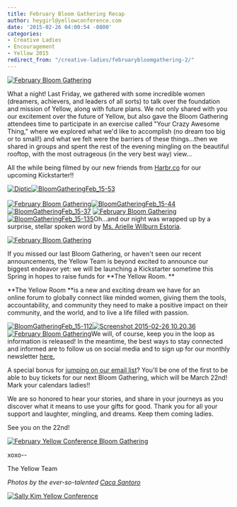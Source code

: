 ```yaml
---
title: February Bloom Gathering Recap
author: heygirl@yellowconference.com
date: '2015-02-26 04:00:54 -0800'
categories:
- Creative Ladies
- Encouragement
- Yellow 2015
redirect_from: "/creative-ladies/februarybloomgathering-2/"
---
```


[![February Bloom Gathering](https://yellow-blog-images.imgix.net/2015/02/BloomGatheringFeb_15-1.jpg)](https://yellow-blog-images.imgix.net/2015/02/BloomGatheringFeb_15-1.jpg)

What a night! Last Friday, we gathered with some incredible women (dreamers, achievers, and leaders of all sorts) to talk over the foundation and mission of Yellow, along with future plans. We not only shared with you our excitement over the future of Yellow, but also gave the Bloom Gathering attendees time to participate in an exercise called "Your Crazy Awesome Thing," where we explored what we'd like to accomplish (no dream too big or to small!) and what we felt were the barriers of these things...then we shared in groups and spent the rest of the evening mingling on the beautiful rooftop, with the most outrageous (in the very best way) view...

All the while being filmed by our new friends from [Harbr.co](http://harbr.co/) for our upcoming Kickstarter!!

[![Diptic](https://yellow-blog-images.imgix.net/2015/02/Diptic.jpg)](https://yellow-blog-images.imgix.net/2015/02/Diptic.jpg)[![BloomGatheringFeb_15-53](https://yellow-blog-images.imgix.net/2015/02/BloomGatheringFeb_15-53.jpg)](https://yellow-blog-images.imgix.net/2015/02/BloomGatheringFeb_15-53.jpg)[  
](https://yellow-blog-images.imgix.net/2015/02/BloomGatheringFeb_15-4.jpg)[  
](https://yellow-blog-images.imgix.net/2015/02/BloomGatheringFeb_15-19.jpg)[![February Bloom Gathering](https://yellow-blog-images.imgix.net/2015/02/BloomGatheringFeb_15-55.jpg)](https://yellow-blog-images.imgix.net/2015/02/BloomGatheringFeb_15-55.jpg)[![BloomGatheringFeb_15-44](https://yellow-blog-images.imgix.net/2015/02/BloomGatheringFeb_15-44.jpg)](https://yellow-blog-images.imgix.net/2015/02/BloomGatheringFeb_15-44.jpg)[![BloomGatheringFeb_15-37](https://yellow-blog-images.imgix.net/2015/02/BloomGatheringFeb_15-371.jpg)](https://yellow-blog-images.imgix.net/2015/02/BloomGatheringFeb_15-371.jpg) [![February Bloom Gathering](https://yellow-blog-images.imgix.net/2015/02/BloomGatheringFeb_15-160.jpg)](https://yellow-blog-images.imgix.net/2015/02/BloomGatheringFeb_15-160.jpg)[![BloomGatheringFeb_15-135](https://yellow-blog-images.imgix.net/2015/02/BloomGatheringFeb_15-135.jpg)](https://yellow-blog-images.imgix.net/2015/02/BloomGatheringFeb_15-135.jpg)Oh...and our night was wrapped up by a surprise, stellar spoken word by [Ms. Arielle Wilburn Estoria](http://chroniclesofalioness.com/).

[![February Bloom Gathering](https://yellow-blog-images.imgix.net/2015/02/BloomGatheringFeb_15-171.jpg)](https://yellow-blog-images.imgix.net/2015/02/BloomGatheringFeb_15-171.jpg)

If you missed our last Bloom Gathering, or haven't seen our recent announcements, the Yellow Team is beyond excited to announce our biggest endeavor yet: we will be launching a Kickstarter sometime this Spring in hopes to raise funds for **The Yellow Room. **

**The Yellow Room **is a new and exciting dream we have for an online forum to globally connect like minded women, giving them the tools, accountability, and community they need to make a positive impact on their community, and the world, and to live a life filled with passion.

[![BloomGatheringFeb_15-112](https://yellow-blog-images.imgix.net/2015/02/BloomGatheringFeb_15-112.jpg)](https://yellow-blog-images.imgix.net/2015/02/BloomGatheringFeb_15-112.jpg)[![Screenshot 2015-02-26 10.20.36](https://yellow-blog-images.imgix.net/2015/02/Screenshot-2015-02-26-10.20.36.png)](https://yellow-blog-images.imgix.net/2015/02/Screenshot-2015-02-26-10.20.36.png)[  
![February Bloom Gathering](https://yellow-blog-images.imgix.net/2015/02/BloomGatheringFeb_15-168.jpg)](https://yellow-blog-images.imgix.net/2015/02/BloomGatheringFeb_15-168.jpg)We will, of course, keep you in the loop as information is released! In the meantime, the best ways to stay connected and informed are to follow us on social media and to sign up for our monthly newsletter [here.](http://yellowconference.com.us3.list-manage2.com/subscribe?u=3f8e45f74e0653e404965e2ef&id=7cb1ced4ff)

A special bonus for [jumping on our email list](http://yellowconference.com.us3.list-manage2.com/subscribe?u=3f8e45f74e0653e404965e2ef&id=7cb1ced4ff)? You'll be one of the first to be able to buy tickets for our next Bloom Gathering, which will be March 22nd! Mark your calendars ladies!!

We are so honored to hear your stories, and share in your journeys as you discover what it means to use your gifts for good. Thank you for all your support and laughter, mingling, and dreams. Keep them coming ladies.

See you on the 22nd!

[![February Yellow Conference Bloom Gathering](https://yellow-blog-images.imgix.net/2015/02/BloomGatheringFeb_15-129.jpg)](https://yellow-blog-images.imgix.net/2015/02/BloomGatheringFeb_15-129.jpg)

xoxo--

The Yellow Team

_Photos by the ever-so-talented [Caca Santoro](http://cacasantoro.com/)_

[![Sally Kim Yellow Conference](https://yellow-blog-images.imgix.net/2015/02/skimbio1.jpg)](https://yellow-blog-images.imgix.net/2015/02/skimbio1.jpg)
